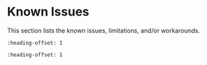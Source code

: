 # Known Issues

This section lists the known issues, limitations, and/or workarounds.

```{include} /release/known_issues/cannot_add_sdk_components.md
:heading-offset: 1
```
```{include} /release/known_issues/enum_of_tspc_group_pads_should_be_bit_mask_value_instead_of_numerical_values.md
:heading-offset: 1
```